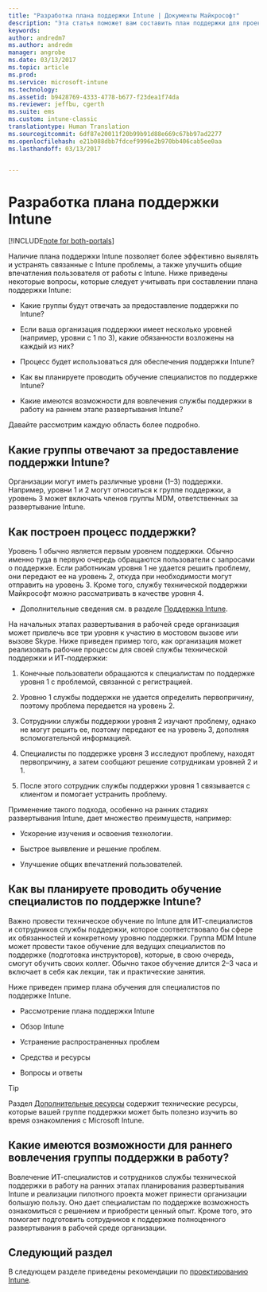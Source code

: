 ```yaml
---
title: "Разработка плана поддержки Intune | Документы Майкрософт"
description: "Эта статья поможет вам составить план поддержки для проектирования и внедрения Microsoft Intune с использованием только облачной среды."
keywords: 
author: andredm7
ms.author: andredm
manager: angrobe
ms.date: 03/13/2017
ms.topic: article
ms.prod: 
ms.service: microsoft-intune
ms.technology: 
ms.assetid: b9428769-4333-4778-b677-f23dea1f74da
ms.reviewer: jeffbu, cgerth
ms.suite: ems
ms.custom: intune-classic
translationtype: Human Translation
ms.sourcegitcommit: 6df87e20011f20b99b91d88e669c67bb97ad2277
ms.openlocfilehash: e21b088dbb7fdcef9996e2b970bb406cab5ee0aa
ms.lasthandoff: 03/13/2017


---
```


# <a name="develop-an-intune-support-plan"></a>Разработка плана поддержки Intune

[!INCLUDE[note for both-portals](../includes/note-for-both-portals.md)]

Наличие плана поддержки Intune позволяет более эффективно выявлять и устранять связанные с Intune проблемы, а также улучшить общие впечатления пользователя от работы с Intune. Ниже приведены некоторые вопросы, которые следует учитывать при составлении плана поддержки Intune:

-   Какие группы будут отвечать за предоставление поддержки по Intune?

-   Если ваша организация поддержки имеет несколько уровней (например, уровни с 1 по 3), какие обязанности возложены на каждый из них?

-   Процесс будет использоваться для обеспечения поддержки Intune?

-   Как вы планируете проводить обучение специалистов по поддержке Intune?

-   Какие имеются возможности для вовлечения службы поддержки в работу на раннем этапе развертывания Intune?

Давайте рассмотрим каждую область более подробно.

## <a name="which-teams-are-responsible-for-providing-support"></a>Какие группы отвечают за предоставление поддержки Intune?

Организации могут иметь различные уровни (1–3) поддержки. Например, уровни 1 и 2 могут относиться к группе поддержки, а уровень 3 может включать членов группы MDM, ответственных за развертывание Intune.

## <a name="what-is-the-support-process"></a>Как построен процесс поддержки?

Уровень 1 обычно является первым уровнем поддержки. Обычно именно туда в первую очередь обращаются пользователи с запросами о поддержке. Если работникам уровня 1 не удается решить проблему, они передают ее на уровень 2, откуда при необходимости могут отправить на уровень 3. Кроме того, службу технической поддержки Майкрософт можно рассматривать в качестве уровня 4.

-   Дополнительные сведения см. в разделе [Поддержка Intune](https://docs.microsoft.com/intune/troubleshoot/how-to-get-support-for-microsoft-intune).

На начальных этапах развертывания в рабочей среде организация может привлечь все три уровня к участию в мостовом вызове или вызове Skype. Ниже приведен пример того, как организация может реализовать рабочие процессы для своей службы технической поддержки и ИТ-поддержки:

1.  Конечные пользователи обращаются к специалистам по поддержке уровня 1 с проблемой, связанной с регистрацией.

2.  Уровню 1 службы поддержки не удается определить первопричину, поэтому проблема передается на уровень 2.

3.  Сотрудники службы поддержки уровня 2 изучают проблему, однако не могут решить ее, поэтому передают ее на уровень 3, дополняя вспомогательной информацией.

4.  Специалисты по поддержке уровня 3 исследуют проблему, находят первопричину, а затем сообщают решение сотрудникам уровней 2 и 1.

5.  После этого сотрудник службы поддержки уровня 1 связывается с клиентом и помогает устранить проблему.

Применение такого подхода, особенно на ранних стадиях развертывания Intune, дает множество преимуществ, например:

-   Ускорение изучения и освоения технологии.

-   Быстрое выявление и решение проблем.

-   Улучшение общих впечатлений пользователей.

## <a name="how-you-plan-to-provide-intune-support-training"></a>Как вы планируете проводить обучение специалистов по поддержке Intune?

Важно провести техническое обучение по Intune для ИТ-специалистов и сотрудников службы поддержки, которое соответствовало бы сфере их обязанностей и конкретному уровню поддержки. Группа MDM Intune может провести такое обучение для ведущих специалистов по поддержке (подготовка инструкторов), которые, в свою очередь, смогут обучить своих коллег. Обычно такое обучение длится 2–3 часа и включает в себя как лекции, так и практические занятия.

Ниже приведен пример плана обучения для специалистов по поддержке Intune.

-   Рассмотрение плана поддержки Intune

-   Обзор Intune

-   Устранение распространенных проблем

-   Средства и ресурсы

-   Вопросы и ответы

>[!TIP]
> Раздел [Дополнительные ресурсы](additional-resources.md) содержит технические ресурсы, которые вашей группе поддержки может быть полезно изучить во время ознакомления с Microsoft Intune.

## <a name="what-opportunities-are-there-to-involve-the-support-team-earlier"></a>Какие имеются возможности для раннего вовлечения группы поддержки в работу?

Вовлечение ИТ-специалистов и сотрудников службы технической поддержки в работу на ранних этапах планирования развертывания Intune и реализации пилотного проекта может принести организации большую пользу. Оно дает специалистам по поддержке возможность ознакомиться с решением и приобрести ценный опыт. Кроме того, это помогает подготовить сотрудников к поддержке полноценного развертывания в рабочей среде организации.

## <a name="next-section"></a>Следующий раздел

В следующем разделе приведены рекомендации по [проектированию Intune](section-7-create-an-intune-design.md).

